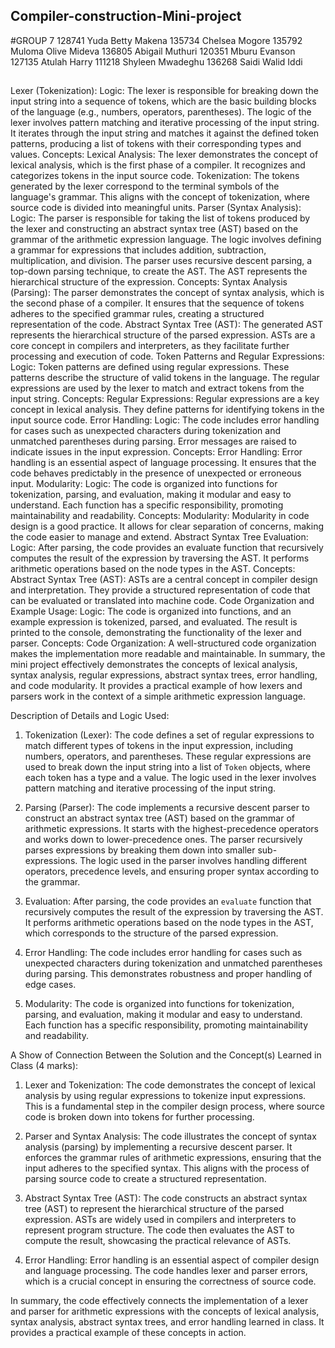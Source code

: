 ## Compiler-construction-Mini-project
#GROUP 7
128741 Yuda Betty Makena
135734 Chelsea Mogore
135792 Muloma Olive Mideva 
136805 Abigail Muthuri
120351 Mburu Evanson
127135 Atulah Harry
111218 Shyleen Mwadeghu
136268 Saidi Walid Iddi
##
Lexer (Tokenization):
Logic: The lexer is responsible for breaking down the input string into a sequence of tokens, which are the basic building blocks of the language (e.g., numbers, operators, parentheses). The logic of the lexer involves pattern matching and iterative processing of the input string. It iterates through the input string and matches it against the defined token patterns, producing a list of tokens with their corresponding types and values.
Concepts:
Lexical Analysis: The lexer demonstrates the concept of lexical analysis, which is the first phase of a compiler. It recognizes and categorizes tokens in the input source code.
Tokenization: The tokens generated by the lexer correspond to the terminal symbols of the language's grammar. This aligns with the concept of tokenization, where source code is divided into meaningful units.
Parser (Syntax Analysis):
Logic: The parser is responsible for taking the list of tokens produced by the lexer and constructing an abstract syntax tree (AST) based on the grammar of the arithmetic expression language. The logic involves defining a grammar for expressions that includes addition, subtraction, multiplication, and division. The parser uses recursive descent parsing, a top-down parsing technique, to create the AST. The AST represents the hierarchical structure of the expression.
Concepts:
Syntax Analysis (Parsing): The parser demonstrates the concept of syntax analysis, which is the second phase of a compiler. It ensures that the sequence of tokens adheres to the specified grammar rules, creating a structured representation of the code.
Abstract Syntax Tree (AST): The generated AST represents the hierarchical structure of the parsed expression. ASTs are a core concept in compilers and interpreters, as they facilitate further processing and execution of code.
Token Patterns and Regular Expressions:
Logic: Token patterns are defined using regular expressions. These patterns describe the structure of valid tokens in the language. The regular expressions are used by the lexer to match and extract tokens from the input string.
Concepts:
Regular Expressions: Regular expressions are a key concept in lexical analysis. They define patterns for identifying tokens in the input source code.
Error Handling:
Logic: The code includes error handling for cases such as unexpected characters during tokenization and unmatched parentheses during parsing. Error messages are raised to indicate issues in the input expression.
Concepts:
Error Handling: Error handling is an essential aspect of language processing. It ensures that the code behaves predictably in the presence of unexpected or erroneous input.
Modularity:
Logic: The code is organized into functions for tokenization, parsing, and evaluation, making it modular and easy to understand. Each function has a specific responsibility, promoting maintainability and readability.
Concepts:
Modularity: Modularity in code design is a good practice. It allows for clear separation of concerns, making the code easier to manage and extend.
Abstract Syntax Tree Evaluation:
Logic: After parsing, the code provides an evaluate function that recursively computes the result of the expression by traversing the AST. It performs arithmetic operations based on the node types in the AST.
Concepts:
Abstract Syntax Tree (AST): ASTs are a central concept in compiler design and interpretation. They provide a structured representation of code that can be evaluated or translated into machine code.
Code Organization and Example Usage:
Logic: The code is organized into functions, and an example expression is tokenized, parsed, and evaluated. The result is printed to the console, demonstrating the functionality of the lexer and parser.
Concepts:
Code Organization: A well-structured code organization makes the implementation more readable and maintainable.
In summary, the mini project effectively demonstrates the concepts of lexical analysis, syntax analysis, regular expressions, abstract syntax trees, error handling, and code modularity. It provides a practical example of how lexers and parsers work in the context of a simple arithmetic expression language.

Description of Details and Logic Used:

1. Tokenization (Lexer): The code defines a set of regular expressions to match different types of tokens in the input expression, including numbers, operators, and parentheses. These regular expressions are used to break down the input string into a list of `Token` objects, where each token has a type and a value. The logic used in the lexer involves pattern matching and iterative processing of the input string.

2. Parsing (Parser): The code implements a recursive descent parser to construct an abstract syntax tree (AST) based on the grammar of arithmetic expressions. It starts with the highest-precedence operators and works down to lower-precedence ones. The parser recursively parses expressions by breaking them down into smaller sub-expressions. The logic used in the parser involves handling different operators, precedence levels, and ensuring proper syntax according to the grammar.

3. Evaluation: After parsing, the code provides an `evaluate` function that recursively computes the result of the expression by traversing the AST. It performs arithmetic operations based on the node types in the AST, which corresponds to the structure of the parsed expression.

4. Error Handling: The code includes error handling for cases such as unexpected characters during tokenization and unmatched parentheses during parsing. This demonstrates robustness and proper handling of edge cases.

5. Modularity: The code is organized into functions for tokenization, parsing, and evaluation, making it modular and easy to understand. Each function has a specific responsibility, promoting maintainability and readability.

A Show of Connection Between the Solution and the Concept(s) Learned in Class (4 marks):

1. Lexer and Tokenization: The code demonstrates the concept of lexical analysis by using regular expressions to tokenize input expressions. This is a fundamental step in the compiler design process, where source code is broken down into tokens for further processing.

2. Parser and Syntax Analysis: The code illustrates the concept of syntax analysis (parsing) by implementing a recursive descent parser. It enforces the grammar rules of arithmetic expressions, ensuring that the input adheres to the specified syntax. This aligns with the process of parsing source code to create a structured representation.

3. Abstract Syntax Tree (AST): The code constructs an abstract syntax tree (AST) to represent the hierarchical structure of the parsed expression. ASTs are widely used in compilers and interpreters to represent program structure. The code then evaluates the AST to compute the result, showcasing the practical relevance of ASTs.

4. Error Handling: Error handling is an essential aspect of compiler design and language processing. The code handles lexer and parser errors, which is a crucial concept in ensuring the correctness of source code.

In summary, the code effectively connects the implementation of a lexer and parser for arithmetic expressions with the concepts of lexical analysis, syntax analysis, abstract syntax trees, and error handling learned in class. It provides a practical example of these concepts in action.

